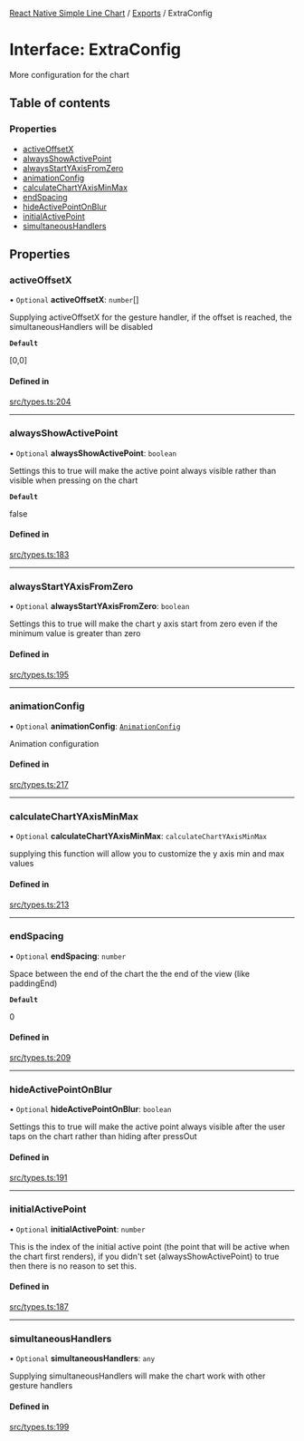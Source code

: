 [React Native Simple Line Chart](../README.md) / [Exports](../modules.md) / ExtraConfig

# Interface: ExtraConfig

More configuration for the chart

## Table of contents

### Properties

- [activeOffsetX](ExtraConfig.md#activeoffsetx)
- [alwaysShowActivePoint](ExtraConfig.md#alwaysshowactivepoint)
- [alwaysStartYAxisFromZero](ExtraConfig.md#alwaysstartyaxisfromzero)
- [animationConfig](ExtraConfig.md#animationconfig)
- [calculateChartYAxisMinMax](ExtraConfig.md#calculatechartyaxisminmax)
- [endSpacing](ExtraConfig.md#endspacing)
- [hideActivePointOnBlur](ExtraConfig.md#hideactivepointonblur)
- [initialActivePoint](ExtraConfig.md#initialactivepoint)
- [simultaneousHandlers](ExtraConfig.md#simultaneoushandlers)

## Properties

### activeOffsetX

• `Optional` **activeOffsetX**: `number`[]

Supplying activeOffsetX for the gesture handler, if the offset is reached, the simultaneousHandlers will be disabled

**`Default`**

[0,0]

#### Defined in

[src/types.ts:204](https://github.com/Malaa-tech/react-native-simple-line-chart/blob/128ca3b/src/types.ts#L204)

___

### alwaysShowActivePoint

• `Optional` **alwaysShowActivePoint**: `boolean`

Settings this to true will make the active point always visible rather than visible when pressing on the chart

**`Default`**

false

#### Defined in

[src/types.ts:183](https://github.com/Malaa-tech/react-native-simple-line-chart/blob/128ca3b/src/types.ts#L183)

___

### alwaysStartYAxisFromZero

• `Optional` **alwaysStartYAxisFromZero**: `boolean`

Settings this to true will make the chart y axis start from zero even if the minimum value is greater than zero

#### Defined in

[src/types.ts:195](https://github.com/Malaa-tech/react-native-simple-line-chart/blob/128ca3b/src/types.ts#L195)

___

### animationConfig

• `Optional` **animationConfig**: [`AnimationConfig`](AnimationConfig.md)

Animation configuration

#### Defined in

[src/types.ts:217](https://github.com/Malaa-tech/react-native-simple-line-chart/blob/128ca3b/src/types.ts#L217)

___

### calculateChartYAxisMinMax

• `Optional` **calculateChartYAxisMinMax**: `calculateChartYAxisMinMax`

supplying this function will allow you to customize the y axis min and max values

#### Defined in

[src/types.ts:213](https://github.com/Malaa-tech/react-native-simple-line-chart/blob/128ca3b/src/types.ts#L213)

___

### endSpacing

• `Optional` **endSpacing**: `number`

Space between the end of the chart the the end of the view (like paddingEnd)

**`Default`**

0

#### Defined in

[src/types.ts:209](https://github.com/Malaa-tech/react-native-simple-line-chart/blob/128ca3b/src/types.ts#L209)

___

### hideActivePointOnBlur

• `Optional` **hideActivePointOnBlur**: `boolean`

Settings this to true will make the active point always visible after the user taps on the chart rather than hiding after pressOut

#### Defined in

[src/types.ts:191](https://github.com/Malaa-tech/react-native-simple-line-chart/blob/128ca3b/src/types.ts#L191)

___

### initialActivePoint

• `Optional` **initialActivePoint**: `number`

This is the index of the initial active point (the point that will be active when the chart first renders), if you didn't set (alwaysShowActivePoint) to true then there is no reason to set this.

#### Defined in

[src/types.ts:187](https://github.com/Malaa-tech/react-native-simple-line-chart/blob/128ca3b/src/types.ts#L187)

___

### simultaneousHandlers

• `Optional` **simultaneousHandlers**: `any`

Supplying simultaneousHandlers will make the chart work with other gesture handlers

#### Defined in

[src/types.ts:199](https://github.com/Malaa-tech/react-native-simple-line-chart/blob/128ca3b/src/types.ts#L199)
